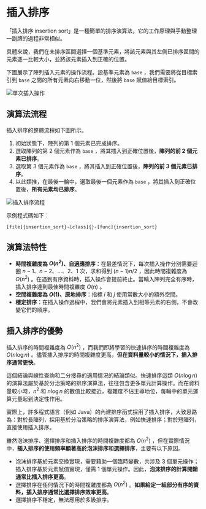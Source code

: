 # 插入排序

「插入排序 insertion sort」是一種簡單的排序演算法，它的工作原理與手動整理一副牌的過程非常相似。

具體來說，我們在未排序區間選擇一個基準元素，將該元素與其左側已排序區間的元素逐一比較大小，並將該元素插入到正確的位置。

下圖展示了陣列插入元素的操作流程。設基準元素為 `base` ，我們需要將從目標索引到 `base` 之間的所有元素向右移動一位，然後將 `base` 賦值給目標索引。

![單次插入操作](insertion_sort.assets/insertion_operation.png)

## 演算法流程

插入排序的整體流程如下圖所示。

1. 初始狀態下，陣列的第 1 個元素已完成排序。
2. 選取陣列的第 2 個元素作為 `base` ，將其插入到正確位置後，**陣列的前 2 個元素已排序**。
3. 選取第 3 個元素作為 `base` ，將其插入到正確位置後，**陣列的前 3 個元素已排序**。
4. 以此類推，在最後一輪中，選取最後一個元素作為 `base` ，將其插入到正確位置後，**所有元素均已排序**。

![插入排序流程](insertion_sort.assets/insertion_sort_overview.png)

示例程式碼如下：

```src
[file]{insertion_sort}-[class]{}-[func]{insertion_sort}
```

## 演算法特性

- **時間複雜度為 $O(n^2)$、自適應排序**：在最差情況下，每次插入操作分別需要迴圈 $n - 1$、$n-2$、$\dots$、$2$、$1$ 次，求和得到 $(n - 1) n / 2$ ，因此時間複雜度為 $O(n^2)$ 。在遇到有序資料時，插入操作會提前終止。當輸入陣列完全有序時，插入排序達到最佳時間複雜度 $O(n)$ 。
- **空間複雜度為 $O(1)$、原地排序**：指標 $i$ 和 $j$ 使用常數大小的額外空間。
- **穩定排序**：在插入操作過程中，我們會將元素插入到相等元素的右側，不會改變它們的順序。

## 插入排序的優勢

插入排序的時間複雜度為 $O(n^2)$ ，而我們即將學習的快速排序的時間複雜度為 $O(n \log n)$ 。儘管插入排序的時間複雜度更高，**但在資料量較小的情況下，插入排序通常更快**。

這個結論與線性查詢和二分搜尋的適用情況的結論類似。快速排序這類 $O(n \log n)$ 的演算法屬於基於分治策略的排序演算法，往往包含更多單元計算操作。而在資料量較小時，$n^2$ 和 $n \log n$ 的數值比較接近，複雜度不佔主導地位，每輪中的單元運算元量起到決定性作用。

實際上，許多程式語言（例如 Java）的內建排序函式採用了插入排序，大致思路為：對於長陣列，採用基於分治策略的排序演算法，例如快速排序；對於短陣列，直接使用插入排序。

雖然泡沫排序、選擇排序和插入排序的時間複雜度都為 $O(n^2)$ ，但在實際情況中，**插入排序的使用頻率顯著高於泡沫排序和選擇排序**，主要有以下原因。

- 泡沫排序基於元素交換實現，需要藉助一個臨時變數，共涉及 3 個單元操作；插入排序基於元素賦值實現，僅需 1 個單元操作。因此，**泡沫排序的計算開銷通常比插入排序更高**。
- 選擇排序在任何情況下的時間複雜度都為 $O(n^2)$ 。**如果給定一組部分有序的資料，插入排序通常比選擇排序效率更高**。
- 選擇排序不穩定，無法應用於多級排序。
